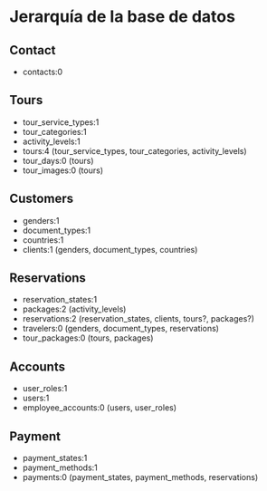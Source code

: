 # Jerarquía de la base de datos

## Contact

- contacts:0

## Tours

- tour_service_types:1
- tour_categories:1
- activity_levels:1
- tours:4 (tour_service_types, tour_categories, activity_levels)
- tour_days:0 (tours)
- tour_images:0 (tours)

## Customers

- genders:1
- document_types:1
- countries:1
- clients:1 (genders, document_types, countries)

## Reservations

- reservation_states:1
- packages:2 (activity_levels)
- reservations:2 (reservation_states, clients, tours?, packages?)
- travelers:0 (genders, document_types, reservations)
- tour_packages:0 (tours, packages)

## Accounts

- user_roles:1
- users:1
- employee_accounts:0 (users, user_roles)

## Payment

- payment_states:1
- payment_methods:1
- payments:0 (payment_states, payment_methods, reservations)
